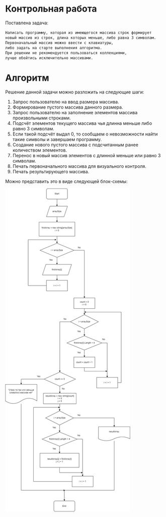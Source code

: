 # Контрольная работа

Поставлена задача:
```
Написать программу, которая из имеющегося массива строк формирует
новый массив из строк, длина которых меньше, либо равна 3 символам.
Первоначальный массив можно ввести с клавиатуры, 
либо задать на старте выполнения алгоритма. 
При решении не рекомендуется пользоваться коллекциями,
лучше обойтись исключительно массивами.
```
# Алгоритм
Решение данной задачи можно разложить на следующие шаги:
 1. Запрос пользователю на ввод размера массива.
 2. Формирование пустого массива данного размера.
 3. Запрос пользователю на заполнение элементов массива произвольными строками.
 4. Подсчёт элементов текущего массива чья длинна меньше либо равно 3 символам.
 5. Если такой подсчёт выдал 0, то сообщаем о невозможности найти такие символы и завершаем программу.
 6. Создание нового пустого массива с подсчитанным ранее количеством элементов.
 7. Перенос в новый массив элементов с длинной меньше или равно 3 символам.
 8. Печать первоначального массива для визуального контроля.
 9. Печать результирующего массива.

 Можно представить это в виде следующей блок-схемы:

 ![](algorithm.png)
